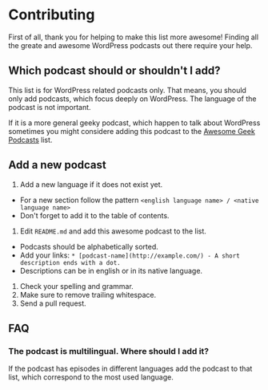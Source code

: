# Contributing

First of all, thank you for helping to make this list more awesome! Finding all the greate and awesome WordPress podcasts out there require your help.

## Which podcast should or shouldn't I add?

This list is for WordPress related podcasts only. That means, you should only add podcasts, which focus deeply on WordPress. The language of the podcast is not important.

If it is a more general geeky podcast, which happen to talk about WordPress sometimes you might considere adding this podcast to the [Awesome Geek Podcasts](https://github.com/guipdutra/awesome-geek-podcasts) list.

## Add a new podcast

1. Add a new language if it does not exist yet.
  - For a new section follow the pattern `<english language name> / <native language name>`
  - Don't forget to add it to the table of contents.
1. Edit `README.md` and add this awesome podcast to the list.
  - Podcasts should be alphabetically sorted.
  - Add your links: `* [podcast-name](http://example.com/) - A short description ends with a dot.`
  - Descriptions can be in english or in its native language.
1. Check your spelling and grammar.
1. Make sure to remove trailing whitespace.
1. Send a pull request.

## FAQ

### The podcast is multilingual. Where should I add it?

If the podcast has episodes in different languages add the podcast to that list, which correspond to the most used language.
